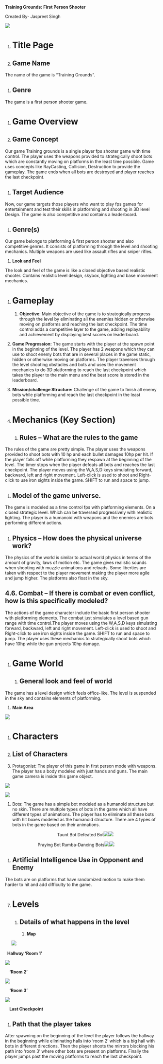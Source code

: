 ﻿**Training Grounds: First Person Shooter**

Created By- Jaspreet Singh             		



![](Aspose.Words.9cb52ffd-b658-4465-826b-13a6cb669c29.001.png)

1. # **Title Page**

1. ## **Game Name**

The name of the game is “Training Grounds”.

1. ## **Genre**

The game is a first person shooter game.

1. # **Game Overview**

1. ## **Game Concept**
Our game Training grounds is a single player fps shooter game with time control. The player uses the weapons provided to strategically shoot bots which are constantly moving on platforms in the least time possible. Game uses concepts like RayCasting, Collision, Destruction to provide the gameplay. The game ends when all bots are destroyed and player reaches the last checkpoint. 

1. ## **Target Audience**
Now, our game targets those players who want to play fps games for entertainment and test their skills in platforming and shooting in 3D level Design. The game is also competitive and contains a leaderboard.


1. ## **Genre(s)**
Our game belongs to platforming & first person shooter and also competitive genres. It consists of platforming through the level and shooting mechanics. Multiple weapons are used like assault rifles and sniper rifles.

1. **Look and Feel** 

The look and feel of the game is like a closed objective based realistic shooter. Contains realistic level design, skybox, lighting and base movement mechanics.
1. # **Gameplay**
   1. **Objective**: Main objective of the game is to strategically progress through the level by eliminating all the enemies hidden or otherwise moving on platforms and reaching the last checkpoint. The time control adds a competitive layer to the game, adding replayability and achievement by displaying best scores on leaderboard.

1. **Game Progression:** The game starts with the player at the spawn point in the beginning of the level. The player has 2 weapons which they can use to shoot enemy bots that are in several places in the game static, hidden or otherwise moving on platforms. The player traverses through the level shooting obstacles and bots and uses the movement mechanics to do 3D platforming to reach the last checkpoint which takes the player to the main menu and the best score is stored in the leaderboard.

1. **Mission/challenge Structure:** Challenge of the game to finish all enemy bots while platforming and reach the last checkpoint in the least possible time.

1. # **Mechanics (Key Section)**
   1. ## **Rules – What are the rules to the game**
The rules of the game are pretty simple. The player uses the weapons provided to shoot bots with 10 hp and each bullet damages 10hp per hit. If the player falls off while platforming they respawn at the beginning of the level. The timer stops when the player defeats all bots and reaches the last checkpoint. The player moves using the W,A,S,D keys simulating forward, backward, left and right movement. Left-click is used to shoot and Right-click to use iron sights inside the game. SHIFT to run and space to jump.

1. ## **Model of the game universe.**
The game is modeled as a time control fps with platforming elements. On a closed strategic level. Which can be traversed progressively with realistic lighting. The player is a humanoid with weapons and the enemies are bots performing different actions.

1. ## **Physics – How does the physical universe work?**
The physics of the world is similar to actual world physics in terms of the amount of gravity, laws of motion etc. The game gives realistic sounds when shooting with muzzle animations and reloads. Some liberties are taken with respect to the player movement making the player more agile and jump higher. The platforms also float in the sky.

##
## **4.6. Combat – If there is combat or even conflict, how is this specifically modeled?**

The actions of the game character include the basic first person shooter with platforming elements. The combat just simulates a level based gun range with time control.The player moves using the W,A,S,D keys simulating forward, backward, left and right movement. Left-click is used to shoot and Right-click to use iron sights inside the game. SHIFT to run and space to jump. The player uses these mechanics to strategically shoot bots which have 10hp while the gun projects 10hp damage. 

1. # **Game World**
   1. ## **General look and feel of world**
The game has a level design which feels office-like. The level is suspended in the sky and contains elements of platforming.

1. **Main Area**

![](Aspose.Words.9cb52ffd-b658-4465-826b-13a6cb669c29.002.png)


1. # **Characters**

1. ## **List of Characters**

1. Protagonist: The player of this game in first person mode with weapons. The player has a body modeled with just hands and guns. The main game camera is inside this game object.

![](Aspose.Words.9cb52ffd-b658-4465-826b-13a6cb669c29.003.png)

![](Aspose.Words.9cb52ffd-b658-4465-826b-13a6cb669c29.004.png)

1. Bots: The game has a simple bot modeled as a humanoid structure but no skin. There are multiple types of bots in the game which all have different types of animations. The player has to eliminate all these bots with hit boxes modeled as the humanoid structure. There are 4 types of bots in the game based on their animations.

`                        `Taunt Bot                                               Defeated Bot![](Aspose.Words.9cb52ffd-b658-4465-826b-13a6cb669c29.005.png)![](Aspose.Words.9cb52ffd-b658-4465-826b-13a6cb669c29.006.png)

`	            `Praying Bot                                             Rumba-Dancing Bots![](Aspose.Words.9cb52ffd-b658-4465-826b-13a6cb669c29.007.png)![](Aspose.Words.9cb52ffd-b658-4465-826b-13a6cb669c29.008.png)



1. ## **Artificial Intelligence Use in Opponent and Enemy**

The bots are on platforms that have randomized motion to make them harder to hit and add difficulty to the game.

7. # **Levels**
   1. ## **Details of what happens in the level**
      1. **Map**

`	`**![](Aspose.Words.9cb52ffd-b658-4465-826b-13a6cb669c29.009.png)**

` `**Hallway ‘Room 1’**

![](Aspose.Words.9cb52ffd-b658-4465-826b-13a6cb669c29.009.png)

`  `**‘Room 2’**

![](Aspose.Words.9cb52ffd-b658-4465-826b-13a6cb669c29.010.png)

`  `**‘Room 3’**

![](Aspose.Words.9cb52ffd-b658-4465-826b-13a6cb669c29.011.png)

`  `**Last Checkpoint** 

1. ## **Path that the player takes**
After spawning on the beginning of the level the player follows the hallway in the beginning while eliminating halls into ‘room 2’ which is a big hall with bots in different directions. Then the player shoots the mirrors blocking his path into ‘room 3’ where other bots are present on platforms. Finally the player jumps past the moving platforms to reach the last checkpoint.
